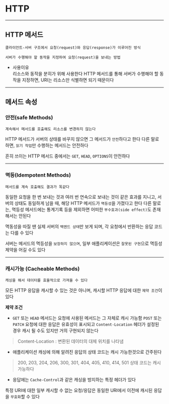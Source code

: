 # HTTP
---
## HTTP 메서드
```
클라이언트-서버 구조에서 요청(request)와 응답(response)가 이루어진 방식

서버가 수행해야 할 동작을 지정하여 요청(request)을 보내는 방법
```
- 사용이유   
리소스와 동작을 분히가 위해 사용한다
HTTP 메서드를 통해 서버가 수행해야 할 동작을 지정하면, URI는 리소스만 식별하면 되기 때문이다

---
## 메서드 속성
### 안전(safe Methods)
```
계속해서 메서드를 호출해도 리소스를 변경하지 않는다
```
HTTP 메서드가 서버의 상태를 바꾸지 않으면 그 메서드가 `안전`하다고 한다
다른 말로 하면, `읽기 작업`만 수행하는 메서드는 안전하다

흔히 쓰이는 HTTP 메서드 중에서는 `GET`, `HEAD`, `OPTIONS`이 안전하다

---
### 멱등(Idempotent Methods)
```
메서드를 계속 호출해도 결과가 똑같다
```
동일한 요청을 한 번 보내는 것과 여러 번 연속으로 보내는 것이 같은 효과를 지니고, 서버의 상태도 동일하게 남을 때, 해당 HTTP 메서드가 `멱등성`을 가졌다고 한다
다른 말로는, 멱등성 메서드에는 통계기록 등을 제외하면 어떠한 `부수효과(side effect)`도 존재해서는 안된다

멱동성을 따질 땐 실제 서버의 `백엔드 상태`만 보게 되며, 각 요청에서 반환하는 응답 코드는 다를 수 있다

서버는 메서드의 멱등성을 `보장하지 않으며`, 일부 애플리케이션은 `잘못된 구현`으로 멱등성 제약을 어길 수도 있다

---
### 캐시가능 (Cacheable Methods)
```
캐싱을 해서 데이터를 효율적으로 가져올 수 있다
```
모든 HTTP 응답을 캐시할 수 있는 것은 아니며, 캐시할 HTTP 응답에 대한 `제약 조건`이 있다

**제약 조건**
- `GET` 또는 `HEAD` 메서드는 요청에 사용된 메서드는 그 자체로 캐시 가능함
`POST` 또는 `PATCH` 요청에 대한 응답은 유효성이 표시되고 `Content-Location` 헤더가 설정된 경우 캐시 될 수도 있지만 거의 구현되지 않는다
> Content-Location : 변환된 데이터의 대체 위치를 나타냄

- 애플리케이션 캐싱에 의해 알려진 응답의 상태 코드는 캐시 가능한것으로 간주된다
> 200, 203, 204, 206, 300, 301, 404, 405, 410, 414, 501 상태 코드는 캐시 가능하다
- 응답에는 `Cache-Control`과 같은 캐싱을 방지하는 특정 헤더가 있다

특정 URI에 대한 일부 캐시할 수 없는 요청/응답은 동일한 URI에서 이전에 캐시된 응답을 `무효화`할 수 있다